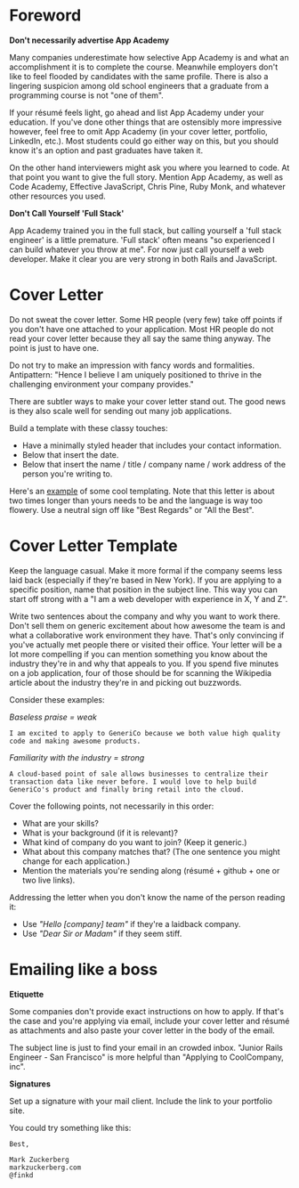 # Foreword

**Don't necessarily advertise App Academy**

Many companies underestimate how selective App Academy is and what an accomplishment it is to complete the course. Meanwhile employers don't like to feel flooded by candidates with the same profile. There is also a lingering suspicion among old school engineers that a graduate from a programming course is not "one of them".

If your résumé feels light, go ahead and list App Academy under your education. If you've done other things that are ostensibly more impressive however, feel free to omit App Academy (in your cover letter, portfolio, LinkedIn, etc.). Most students could go either way on this, but you should know it's an option and past graduates have taken it.

On the other hand interviewers might ask you where you learned to code. At that point you want to give the full story. Mention App Academy, as well as Code Academy, Effective JavaScript, Chris Pine, Ruby Monk, and whatever other resources you used.

**Don't Call Yourself 'Full Stack'**

App Academy trained you in the full stack, but calling yourself a 'full stack engineer' is a little premature. 'Full stack' often means "so experienced I can build whatever you throw at me". For now just call yourself a web developer. Make it clear you are very strong in both Rails and JavaScript.

# Cover Letter

Do not sweat the cover letter. Some HR people (very few) take off points if you don't have one attached to your application. Most HR people do not read your cover letter because they all say the same thing anyway. The point is just to have one.

Do not try to make an impression with fancy words and formalities. Antipattern: "Hence I believe I am uniquely positioned to thrive in the challenging environment your company provides."

There are subtler ways to make your cover letter stand out. The good news is they also scale well for sending out many job applications.

Build a template with these classy touches:

* Have a minimally styled header that includes your contact information.
* Below that insert the date.
* Below that insert the name / title / company name / work address of the person you're writing to.

Here's an [example][example-cover-letter] of some cool templating. Note that this letter is about two times longer than yours needs to be and the language is way too flowery. Use a neutral sign off like "Best Regards" or "All the Best".

[example-cover-letter]: http://www.eliteresumewriting.com/images/Sales%20Sample%20Cover%20Letter.jpg


# Cover Letter Template

Keep the language casual. Make it more formal if the company seems less laid back (especially if they're based in New York). If you are applying to a specific position, name that position in the subject line. This way you can start off strong with a "I am a web developer with experience in X, Y and Z".

Write two sentences about the company and why you want to work there. Don't sell them on generic excitement about how awesome the team is and what a collaborative work environment they have. That's only convincing if you've actually met people there or visited their office. Your letter will be a lot more compelling if you can mention something you know about the industry they're in and why that appeals to you. If you spend five minutes on a job application, four of those should be for scanning the Wikipedia article about the industry they're in and picking out buzzwords.

Consider these examples:

*Baseless praise = weak*

    I am excited to apply to GeneriCo because we both value high quality code and making awesome products.
    
*Familiarity with the industry = strong*

    A cloud-based point of sale allows businesses to centralize their transaction data like never before. I would love to help build GeneriCo's product and finally bring retail into the cloud.

Cover the following points, not necessarily in this order:

* What are your skills?
* What is your background (if it is relevant)?
* What kind of company do you want to join? (Keep it generic.)
* What about this company matches that? (The one sentence you might change for each application.)
* Mention the materials you're sending along (résumé + github + one or two live links).


 Addressing the letter when you don't know the name of the person reading it:
* Use *"Hello [company] team"* if they're a laidback company.
* Use *"Dear Sir or Madam"* if they seem stiff.

# Emailing like a boss

**Etiquette**

Some companies don't provide exact instructions on how to apply. If that's the case and you're applying via email, include your cover letter and résumé as attachments and also paste your cover letter in the body of the email.

The subject line is just to find your email in an crowded inbox. "Junior Rails Engineer - San Francisco" is more helpful than "Applying to CoolCompany, inc".

**Signatures**

Set up a signature with your mail client. Include the link to your portfolio site.

You could try something like this:

    Best,
    
    Mark Zuckerberg
    markzuckerberg.com
    @finkd
